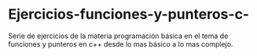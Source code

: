 # Ejercicios-funciones-y-punteros-c-
Serie de ejercicios de la materia programación básica en el tema de funciones y punteros en c++ desde lo mas básico a lo mas complejo. 
